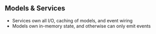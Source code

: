 ## Models & Services

- Services own all I/O, caching of models, and event wiring
- Models own in-memory state, and otherwise can only emit events
